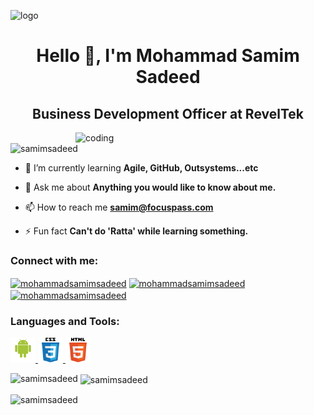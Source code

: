 ![logo](https://github.com/SamimSadeed/SamimSadeed/blob/main/MSS.jpg)
<h1 align="center">Hello 👋, I'm Mohammad Samim Sadeed</h1>
<h2 align="center">Business Development Officer at RevelTek</h2>
<img align="right" alt="coding" width="400" src="https://avatars.githubusercontent.com/u/19213393?v=4">
<p align="left"> <img src="https://komarev.com/ghpvc/?username=samimsadeed&label=Profile%20views&color=0e75b6&style=flat" alt="samimsadeed" /> </p>

- 🌱 I’m currently learning **Agile, GitHub, Outsystems...etc**

- 💬 Ask me about **Anything you would like to know about me.**

- 📫 How to reach me **samim@focuspass.com**

- ⚡ Fun fact **Can't do 'Ratta' while learning something.**

<h3 align="left">Connect with me:</h3>

<p align="left">
<a href="https://linkedin.com/in/mohammadsamimsadeed" target="blank"><img align="center" src="https://raw.githubusercontent.com/rahuldkjain/github-profile-readme-generator/master/src/images/icons/Social/linked-in-alt.svg" alt="mohammadsamimsadeed" height="30" width="40" /></a>
<a href="https://fb.com/mohammadsamimsadeed" target="blank"><img align="center" src="https://raw.githubusercontent.com/rahuldkjain/github-profile-readme-generator/master/src/images/icons/Social/facebook.svg" alt="mohammadsamimsadeed" height="30" width="40" /></a>
<a href="https://instagram.com/mohammadsamimsadeed" target="blank"><img align="center" src="https://raw.githubusercontent.com/rahuldkjain/github-profile-readme-generator/master/src/images/icons/Social/instagram.svg" alt="mohammadsamimsadeed" height="30" width="40" /></a>
</p>

<h3 align="left">Languages and Tools:</h3>
<p align="left"> <a href="https://developer.android.com" target="_blank" rel="noreferrer"> <img src="https://raw.githubusercontent.com/devicons/devicon/master/icons/android/android-original-wordmark.svg" alt="android" width="40" height="40"/> </a> <a href="https://www.w3schools.com/css/" target="_blank" rel="noreferrer"> <img src="https://raw.githubusercontent.com/devicons/devicon/master/icons/css3/css3-original-wordmark.svg" alt="css3" width="40" height="40"/> </a> <a href="https://www.w3.org/html/" target="_blank" rel="noreferrer"> <img src="https://raw.githubusercontent.com/devicons/devicon/master/icons/html5/html5-original-wordmark.svg" alt="html5" width="40" height="40"/> </a> </p>

<p><img align="left" src="https://github-readme-stats.vercel.app/api/top-langs?username=samimsadeed&show_icons=true&locale=en&layout=compact" alt="samimsadeed" /></p>

<p>&nbsp;<img align="center" src="https://github-readme-stats.vercel.app/api?username=samimsadeed&show_icons=true&locale=en" alt="samimsadeed" /></p>

<p><img align="center" src="https://github-readme-streak-stats.herokuapp.com/?user=samimsadeed&" alt="samimsadeed" /></p>


